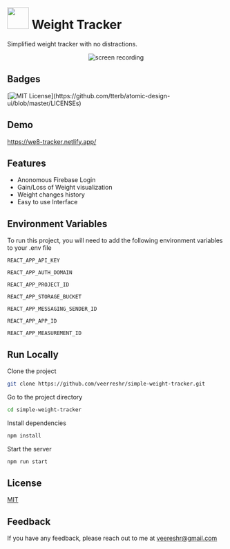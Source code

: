 <h1><img src="https://res.cloudinary.com/dcgefz04y/image/upload/v1624578016/We8_zy6tfk.svg" height=50/> Weight Tracker </h1>
    

Simplified weight tracker with no distractions.
<center><img src="https://user-images.githubusercontent.com/59141533/132148066-5ae75201-06cf-4b72-815d-c61357158949.gif" alt="screen recording"/></center>


## Badges


[![MIT License](https://img.shields.io/apm/l/atomic-design-ui.svg?)](https://github.com/tterb/atomic-design-ui/blob/master/LICENSEs)
  
## Demo

https://we8-tracker.netlify.app/

  
## Features

- Anonomous Firebase Login
- Gain/Loss of Weight visualization
- Weight changes history
- Easy to use Interface

  
## Environment Variables

To run this project, you will need to add the following environment variables to your .env file

`REACT_APP_API_KEY`

`REACT_APP_AUTH_DOMAIN`

`REACT_APP_PROJECT_ID`

`REACT_APP_STORAGE_BUCKET`

`REACT_APP_MESSAGING_SENDER_ID`

`REACT_APP_APP_ID`

`REACT_APP_MEASUREMENT_ID`

  
## Run Locally

Clone the project

```bash
git clone https://github.com/veerreshr/simple-weight-tracker.git
```

Go to the project directory

```bash
cd simple-weight-tracker
```

Install dependencies

```bash
npm install
```

Start the server

```bash
npm run start
```

  
## License

[MIT](https://choosealicense.com/licenses/mit/)

  
## Feedback

If you have any feedback, please reach out to me at veereshr@gmail.com
